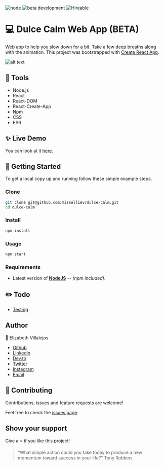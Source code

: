![node](https://img.shields.io/node/v/webpack?style=flat-square)
![beta development](https://img.shields.io/badge/beta-development-green?style=flat-square)
![Hireable](https://cdn.rawgit.com/hiendv/hireable/master/styles/default/yes.svg)

# 💻 Dulce Calm Web App (BETA)

Web app to help you slow down for a bit. Take a few deep breaths along with the animation. This project was bootstrapped with [Create React App](https://github.com/facebook/create-react-app).

![alt text](docs/home.png)

## 🔨 Tools
- Node.js
- React
- React-DOM
- React-Create-App
- Npm
- CSS
- ES6


## ✨ Live Demo

You can look at it [here](https://intense-garden-00658.herokuapp.com/).


## 🚀 Getting Started


To get a local copy up and running follow these simple example steps.

### Clone

```sh
git clone git@github.com:misselliev/dulce-calm.git
cd dulce-calm
```

### Install

```sh
npm install
```

### Usage

```sh
npm start
```

### Requirements

- Latest version of **[NodeJS](https://nodejs.org/en/)** _-- (npm included)_.

## :pencil2: Todo
- [Testing](https://github.com/misselliev/dulce-calendar-redux/issues/6)

## Author

👤 Elizabeth Villalejos

- [Github](https://github.com/misselliev)
- [Linkedin](https://linkedin.com/ellievillalejos)
- [Dev.to](https://dev.to/misselliev)
- [Twitter](https://twitter.com/miss_elliev/)
- [Instagram](https://www.instagram.com/miss_elliev/)
- [Email](mailto:elizabeth.villalejos@gmail.com?subject=Website%20Inquiry)


## 🤝 Contributing

Contributions, issues and feature requests are welcome!

Feel free to check the [issues page](issues/).

## Show your support

Give a ⭐️ if you like this project!

> “What simple action could you take today to produce a new momentum toward success in your life?” Tony Robbins
